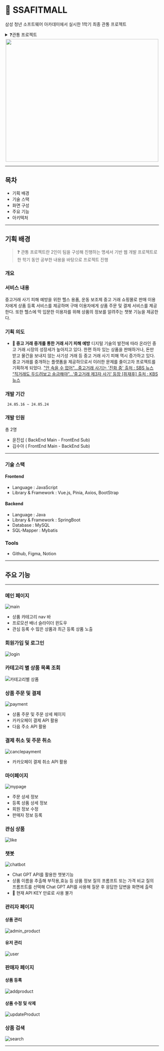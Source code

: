 # 💪 SSAFITMALL

삼성 청년 소프트웨어 아카데미에서 실시한 1학기 최종 관통 프로젝트 <details><summary>❓관통 프로젝트</summary>

> 2인이 팀을 구성해 진행하는 웹 개발 프로젝트로 한 학기 동안 공부한 내용을 바탕으로 프로젝트 진행

</details>

<center><img src="localhost_5173_.png" width="500" height="400"/></center>

---

## 목차

- 기획 배경
- 기술 스택
- 화면 구성
- 주요 기능
- 아키텍처

---

## 기획 배경

> ❓ 관통 프로젝트란 2인이 팀을 구성해 진행하는 명세서 기반 웹 개발 프로젝트로 한 학기 동안 공부한 내용을 바탕으로 프로젝트 진행

### 개요

### 서비스 내용

중고거래 사기 피해 예방을 위한 헬스 용품, 운동 보조제 중고 거래 쇼핑몰로 판매 이용자에게 상품 등록 서비스를 제공하며 구매 이용자에게 상품 주문 및 결제 서비스를 제공한다. 또한 헬스에 막 입문한 이용자를 위해 상품의 정보를 알려주는 챗봇 기능을 제공한다.

### 기획 의도

- **🤝 중고 거래 중개를 통한 거래 사기 피해 예방**
  디지털 기술의 발전에 따라 온라인 중고 거래 시장의 성장세가 높아지고 있다. 한편 하자 있는 상품을 판매하거나, 돈만 받고 물건을 보내지 않는 사기성 거래 등 중고 거래 사기 피해 역시 증가하고 있다. 중고 거래를 중개하는 플랫폼을 제공하므로서 이러한 문제를 줄이고자 프로젝트를 기획하게 되었다.
  ["안 속을 수 없어"…중고거래 사기는 '진화 중' 출처 : SBS 뉴스 ](https://news.sbs.co.kr/news/endPage.do?news_id=N1007643436)
  [“직거래도 두드려보고 송금해야”…‘중고거래 제3자 사기’ 등장 [취재후] 출처 : KBS 뉴스](https://news.kbs.co.kr/news/pc/view/view.do?ncd=7918860)

### 개발 기간

     24.05.16 ~ 24.05.24

### 개발 인원

총 2명

- 윤진섭 ( BackEnd Main - FrontEnd Sub)
- 김수아 ( FrontEnd Main - BackEnd Sub)

---

### 기술 스택

#### Frontend

- Language : JavaScript
- Library & Framework : Vue.js, Pinia, Axios, BootStrap

#### Backend

- Language : Java
- Library & Framework : SpringBoot
- Database : MySQL
- SQL-Mapper : Mybatis

### Tools

- Github, Figma, Notion

---

## 주요 기능

---

### 메인 페이지

![main](main.gif)

- 상품 카테고리 nav 바
- 프로모션 배너 슬라이더 윈도우
- 관심 등록 수 많은 상품과 최근 등록 상품 노출

### 회원가입 및 로그인

![login](signup_login.gif)

### 카테고리 별 상품 목록 조회

![카테고리별 상품](category.gif)

### 상품 주문 및 결제

![payment](PAYMENT_ORDER.gif)

- 상품 주문 및 주문 상세 페이지
- 카카오페이 결제 API 활용
- 다음 주소 API 활용

### 결제 취소 및 주문 취소

![canclepayment](depayment_deorder.gif)

- 카카오페이 결제 취소 API 활용

### 마이페이지

![mypage](mypage.gif)

- 주문 상세 정보
- 등록 상품 상세 정보
- 회원 정보 수정
- 판매자 정보 등록

### 관심 상품

![like](likebtn.gif)

### 챗봇

![chatbot](chatbot.gif)

- Chat GPT API를 활용한 챗봇기능
- 상품 이름을 추출해 부작용,효능 등 상품 정보 질의 프롬프트 또는 가격 비교 질의 프롬프트를 선택해 Chat GPT API를 사용해 질문 후 응답한 답변을 화면에 출력
- 🚨 현재 API KEY 만료로 사용 불가

### 관리자 페이지

#### 상품 관리

![admin_product](admin_product.gif)

#### 유저 관리

![user](admin_user.gif)

### 판매자 페이지

#### 상품 등록

![addproduct](product_add.gif)

#### 상품 수정 및 삭제

![updateProduct](productUpdate.gif)

### 상품 검색

![search](search.gif)

---
